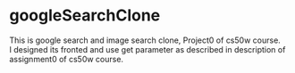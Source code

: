 # googleSearchClone
This is google search and image search clone, Project0 of cs50w course. <br>I designed its fronted and use get parameter as described in description of assignment0 of cs50w course.
